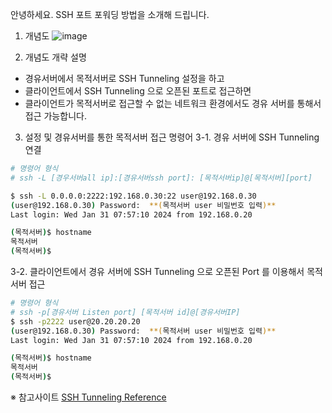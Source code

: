 안녕하세요. SSH 포트 포워딩 방법을 소개해 드립니다.

1. 개념도
    ![image](https://github.com/pwn4all/repository/assets/66910989/622c801a-9e71-4496-b4d3-ec70ff59b5da)

2. 개념도 개략 설명

* 경유서버에서 목적서버로 SSH Tunneling 설정을 하고
* 클라이언트에서 SSH Tunneling 으로 오픈된 포트로 접근하면
* 클라이언트가 목적서버로 접근할 수 없는 네트워크 환경에서도 경유 서버를 통해서 접근 가능합니다.

3. 설정 및 경유서버를 통한 목적서버 접근 명령어
3-1. 경유 서버에 SSH Tunneling 연결

```bash
# 명령어 형식
# ssh -L [경우서버all ip]:[경유서버ssh port]: [목적서버ip]@[목적서버][port]

$ ssh -L 0.0.0.0:2222:192.168.0.30:22 user@192.168.0.30
(user@192.168.0.30) Password:  **(목적서버 user 비밀번호 입력)**
Last login: Wed Jan 31 07:57:10 2024 from 192.168.0.20

(목적서버)$ hostname
목적서버
(목적서버)$
```

3-2. 클라이언트에서 경유 서버에 SSH Tunneling 으로 오픈된 Port 를 이용해서 목적서버 접근

```bash
# 명령어 형식
# ssh -p[경유서버 Listen port] [목적서버 id]@[경유서버IP]
$ ssh -p2222 user@20.20.20.20
(user@192.168.0.30) Password:  **(목적서버 user 비밀번호 입력)**
Last login: Wed Jan 31 07:57:10 2024 from 192.168.0.20

(목적서버)$ hostname
목적서버
(목적서버)$
```

※ 참고사이트
[SSH Tunneling Reference](https://www.ssh.com/academy/ssh/tunneling-example)
